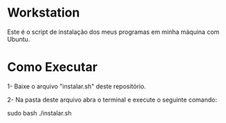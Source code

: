 # Workstation
Este é o script de instalação dos meus programas em minha máquina com Ubuntu.

# Como Executar

1- Baixe o arquivo "instalar.sh" deste repositório.

2- Na pasta deste arquivo abra o terminal e execute o seguinte comando: 

sudo bash ./instalar.sh

